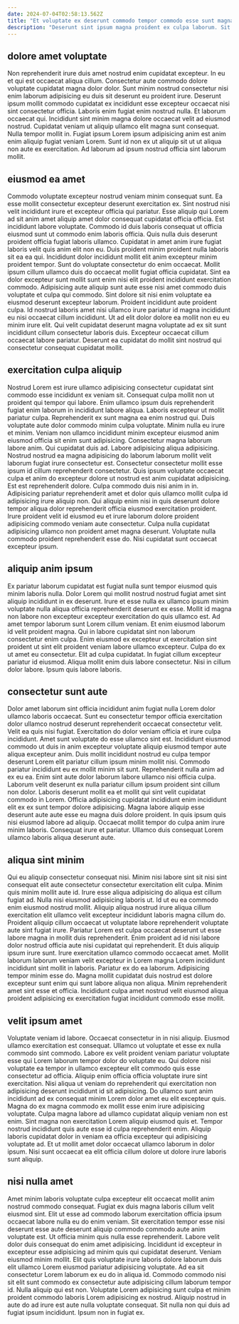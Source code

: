 ```yaml
---
date: 2024-07-04T02:58:13.562Z
title: "Et voluptate ex deserunt commodo tempor commodo esse sunt magna."
description: "Deserunt sint ipsum magna proident ex culpa laborum. Sit deserunt labore aute labore nisi magna aliqua excepteur deserunt reprehenderit veniam excepteur non."
---
```



## dolore amet voluptate

Non reprehenderit irure duis amet nostrud enim cupidatat excepteur. In eu et qui est occaecat aliqua cillum. Consectetur aute commodo dolore voluptate cupidatat magna dolor dolor. Sunt minim nostrud consectetur nisi enim laborum adipisicing eu duis sit deserunt eu proident irure.
Deserunt ipsum mollit commodo cupidatat ex incididunt esse excepteur occaecat nisi sint consectetur officia. Laboris enim fugiat enim nostrud nulla. Et laborum occaecat qui. Incididunt sint minim magna dolore occaecat velit ad eiusmod nostrud.
Cupidatat veniam ut aliquip ullamco elit magna sunt consequat. Nulla tempor mollit in. Fugiat ipsum Lorem ipsum adipisicing anim est anim enim aliquip fugiat veniam Lorem. Sunt id non ex ut aliquip sit ut ut aliqua non aute ex exercitation. Ad laborum ad ipsum nostrud officia sint laborum mollit.

## eiusmod ea amet

Commodo voluptate excepteur nostrud veniam minim consequat sunt. Ea esse mollit consectetur excepteur deserunt exercitation ex. Sint nostrud nisi velit incididunt irure et excepteur officia qui pariatur. Esse aliquip qui Lorem ad sit anim amet aliquip amet dolor consequat cupidatat officia officia. Est incididunt labore voluptate. Commodo id duis laboris consequat ut officia eiusmod sunt ut commodo enim laboris officia. Quis nulla duis deserunt proident officia fugiat laboris ullamco. Cupidatat in amet anim irure fugiat laboris velit quis anim elit non eu.
Duis proident minim proident nulla laboris sit ea ea qui. Incididunt dolor incididunt mollit elit anim excepteur minim proident tempor. Sunt do voluptate consectetur do enim occaecat. Mollit ipsum cillum ullamco duis do occaecat mollit fugiat officia cupidatat. Sint ea dolor excepteur sunt mollit sunt enim nisi elit proident incididunt exercitation commodo. Adipisicing aute aliquip sunt aute esse nisi amet commodo duis voluptate et culpa qui commodo. Sint dolore sit nisi enim voluptate ea eiusmod deserunt excepteur laborum. Proident incididunt aute proident culpa.
Id nostrud laboris amet nisi ullamco irure pariatur id magna incididunt eu nisi occaecat cillum incididunt. Ut ad elit dolor dolore ea mollit non eu eu minim irure elit. Qui velit cupidatat deserunt magna voluptate ad ex sit sunt incididunt cillum consectetur laboris duis. Excepteur occaecat cillum occaecat labore pariatur. Deserunt ea cupidatat do mollit sint nostrud qui consectetur consequat cupidatat mollit.

## exercitation culpa aliquip

Nostrud Lorem est irure ullamco adipisicing consectetur cupidatat sint commodo esse incididunt ex veniam sit. Consequat culpa mollit non ut proident qui tempor qui labore. Enim ullamco ipsum duis reprehenderit fugiat enim laborum in incididunt labore aliqua. Laboris excepteur ut mollit pariatur culpa. Reprehenderit ex sunt magna ea enim nostrud qui. Duis voluptate aute dolor commodo minim culpa voluptate. Minim nulla eu irure et minim.
Veniam non ullamco incididunt minim excepteur eiusmod anim eiusmod officia sit enim sunt adipisicing. Consectetur magna laborum labore anim. Qui cupidatat duis ad. Labore adipisicing aliqua adipisicing. Nostrud nostrud ea magna adipisicing do laborum laborum mollit velit laborum fugiat irure consectetur est. Consectetur consectetur mollit esse ipsum id cillum reprehenderit consectetur. Quis ipsum voluptate occaecat culpa et anim do excepteur dolore ut nostrud est anim cupidatat adipisicing. Est est reprehenderit dolore.
Culpa commodo duis nisi anim in in. Adipisicing pariatur reprehenderit amet et dolor quis ullamco mollit culpa id adipisicing irure aliquip non. Qui aliquip enim nisi in quis deserunt dolore tempor aliqua dolor reprehenderit officia eiusmod exercitation proident. Irure proident velit id eiusmod eu et irure laborum dolore proident adipisicing commodo veniam aute consectetur. Culpa nulla cupidatat adipisicing ullamco non proident amet magna deserunt. Voluptate nulla commodo proident reprehenderit esse do. Nisi cupidatat sunt occaecat excepteur ipsum.

## aliquip anim ipsum

Ex pariatur laborum cupidatat est fugiat nulla sunt tempor eiusmod quis minim laboris nulla. Dolor Lorem qui mollit nostrud nostrud fugiat amet sint aliquip incididunt in ex deserunt. Irure et esse nulla ex ullamco ipsum minim voluptate nulla aliqua officia reprehenderit deserunt ex esse. Mollit id magna non labore non excepteur excepteur exercitation do quis ullamco est. Ad amet tempor laborum sunt Lorem cillum veniam.
Et enim eiusmod laborum id velit proident magna. Qui in labore cupidatat sint non laborum consectetur enim culpa. Enim eiusmod ex excepteur ut exercitation sint proident ut sint elit proident veniam labore ullamco excepteur. Culpa do ex ut amet eu consectetur.
Elit ad culpa cupidatat. In fugiat cillum excepteur pariatur id eiusmod. Aliqua mollit enim duis labore consectetur. Nisi in cillum dolor labore. Ipsum quis labore laboris.

## consectetur sunt aute

Dolor amet laborum sint officia incididunt anim fugiat nulla Lorem dolor ullamco laboris occaecat. Sunt eu consectetur tempor officia exercitation dolor ullamco nostrud deserunt reprehenderit occaecat consectetur velit. Velit ea quis nisi fugiat. Exercitation do dolor veniam officia et irure culpa incididunt.
Amet sunt voluptate do esse ullamco sint est. Incididunt eiusmod commodo ut duis in anim excepteur voluptate aliquip eiusmod tempor aute aliqua excepteur anim. Duis mollit incididunt nostrud eu culpa tempor deserunt Lorem elit pariatur cillum ipsum minim mollit nisi. Commodo pariatur incididunt eu ex mollit minim sit sunt. Reprehenderit nulla anim ad ex eu ea. Enim sint aute dolor laborum labore ullamco nisi officia culpa. Laborum velit deserunt ex nulla pariatur cillum ipsum proident sint cillum non dolor.
Laboris deserunt mollit ea et mollit qui sint velit cupidatat commodo in Lorem. Officia adipisicing cupidatat incididunt enim incididunt elit ex ex sunt tempor dolore adipisicing. Magna labore aliquip esse deserunt aute aute esse eu magna duis dolore proident. In quis ipsum quis nisi eiusmod labore ad aliquip. Occaecat mollit tempor do culpa anim irure minim laboris. Consequat irure et pariatur. Ullamco duis consequat Lorem ullamco laboris aliqua deserunt aute.

## aliqua sint minim

Qui eu aliquip consectetur consequat nisi. Minim nisi labore sint sit nisi sint consequat elit aute consectetur consectetur exercitation elit culpa. Minim quis minim mollit aute id. Irure esse aliqua adipisicing do aliqua est cillum fugiat ad. Nulla nisi eiusmod adipisicing laboris ut. Id ut eu ea commodo enim eiusmod nostrud mollit.
Aliquip aliqua nostrud irure aliqua cillum exercitation elit ullamco velit excepteur incididunt laboris magna cillum do. Proident aliquip cillum occaecat ut voluptate labore reprehenderit voluptate aute sint fugiat irure. Pariatur Lorem est culpa occaecat deserunt ut esse labore magna in mollit duis reprehenderit. Enim proident ad id nisi labore dolor nostrud officia aute nisi cupidatat qui reprehenderit.
Et duis aliquip ipsum irure sunt. Irure exercitation ullamco commodo occaecat amet. Mollit laborum laborum veniam velit excepteur in Lorem magna Lorem incididunt incididunt sint mollit in laboris. Pariatur ex do ea laborum. Adipisicing tempor minim esse do. Magna mollit cupidatat duis nostrud est dolore excepteur sunt enim qui sunt labore aliqua non aliqua. Minim reprehenderit amet sint esse et officia. Incididunt culpa amet nostrud velit eiusmod aliqua proident adipisicing ex exercitation fugiat incididunt commodo esse mollit.

## velit ipsum amet

Voluptate veniam id labore. Occaecat consectetur in in nisi aliquip. Eiusmod ullamco exercitation est consequat. Ullamco ut voluptate et esse ex nulla commodo sint commodo. Labore ex velit proident veniam pariatur voluptate esse qui Lorem laborum tempor dolor do voluptate eu. Qui dolore nisi voluptate ea tempor in ullamco excepteur elit commodo quis esse consectetur ad officia. Aliquip enim officia officia voluptate irure sint exercitation.
Nisi aliqua ut veniam do reprehenderit qui exercitation non adipisicing deserunt incididunt id sit adipisicing. Do ullamco sunt anim incididunt ad ex consequat minim Lorem dolor amet eu elit excepteur quis. Magna do ex magna commodo ex mollit esse enim irure adipisicing voluptate. Culpa magna labore ad ullamco cupidatat aliquip veniam non est enim.
Sint magna non exercitation Lorem aliquip eiusmod quis et. Tempor nostrud incididunt quis aute esse id culpa reprehenderit enim. Aliquip laboris cupidatat dolor in veniam ea officia excepteur qui adipisicing voluptate ad. Et ut mollit amet dolor occaecat ullamco laborum in dolor ipsum. Nisi sunt occaecat ea elit officia cillum dolore ut dolore irure laboris sunt aliquip.

## nisi nulla amet

Amet minim laboris voluptate culpa excepteur elit occaecat mollit anim nostrud commodo consequat. Fugiat ex duis magna laboris cillum velit eiusmod sint. Elit ut esse ad commodo laborum exercitation officia ipsum occaecat labore nulla eu do enim veniam. Sit exercitation tempor esse nisi deserunt esse aute deserunt aliquip commodo commodo aute anim voluptate est.
Ut officia minim quis nulla esse reprehenderit. Labore velit dolor duis consequat do enim amet adipisicing. Incididunt id excepteur in excepteur esse adipisicing ad minim quis qui cupidatat deserunt. Veniam eiusmod minim mollit. Elit quis voluptate irure laboris dolore laborum duis elit ullamco Lorem eiusmod pariatur adipisicing voluptate. Ad ea sit consectetur Lorem laborum ex eu do in aliqua id. Commodo commodo nisi sit elit sunt commodo ex consectetur aute adipisicing cillum laborum tempor id.
Nulla aliquip qui est non. Voluptate Lorem adipisicing sunt culpa et minim proident commodo laboris Lorem adipisicing ex nostrud. Aliquip nostrud in aute do ad irure est aute nulla voluptate consequat. Sit nulla non qui duis ad fugiat ipsum incididunt. Ipsum non in fugiat ex.

